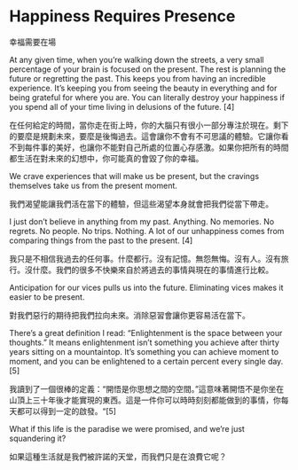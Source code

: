 #  Happiness Requires Presence

幸福需要在場

At any given time, when you’re walking down the streets, a very small percentage of your brain is focused on the present. The rest is planning the future or regretting the past. This keeps you from having an incredible experience. It’s keeping you from seeing the beauty in everything and for being grateful for where you are. You can literally destroy your happiness if you spend all of your time living in delusions of the future. [4]

在任何給定的時間，當你走在街上時，你的大腦只有很小一部分專注於現在。剩下的要麼是規劃未來，要麼是後悔過去。這會讓你不會有不可思議的體驗。它讓你看不到每件事的美好，也讓你不能對自己所處的位置心存感激。如果你把所有的時間都生活在對未來的幻想中，你可能真的會毀了你的幸福。

We crave experiences that will make us be present, but the cravings themselves take us from the present moment.

我們渴望能讓我們活在當下的體驗，但這些渴望本身就會把我們從當下帶走。

I just don’t believe in anything from my past. Anything. No memories. No regrets. No people. No trips. Nothing. A lot of our unhappiness comes from comparing things from the past to the present. [4]

我只是不相信我過去的任何事。什麼都行。沒有記憶。無怨無悔。沒有人。沒有旅行。沒什麼。我們的很多不快樂來自於將過去的事情與現在的事情進行比較。

Anticipation for our vices pulls us into the future. Eliminating vices makes it easier to be present.

對我們惡行的期待把我們拉向未來。消除惡習會讓你更容易活在當下。

There’s a great definition I read: “Enlightenment is the space between your thoughts.” It means enlightenment isn’t something you achieve after thirty years sitting on a mountaintop. It’s something you can achieve moment to moment, and you can be enlightened to a certain percent every single day. [5]

我讀到了一個很棒的定義：“開悟是你思想之間的空間。”這意味著開悟不是你坐在山頂上三十年後才能實現的東西。這是一件你可以時時刻刻都能做到的事情，你每天都可以得到一定的啟發。“[5]

What if this life is the paradise we were promised, and we’re just squandering it?

如果這種生活就是我們被許諾的天堂，而我們只是在浪費它呢？
